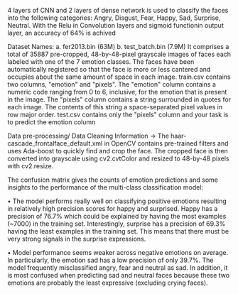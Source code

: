 4 layers of CNN and 2 layers of dense network is used to classify the faces into the following categories: Angry, Disgust, Fear, Happy, Sad, Surprise, Neutral. With the Relu in Convolution layers and sigmoid functionin output layer, an accuracy of 64% is achived

Dataset Names: a.	fer2013.bin (63M) b.	test_batch.bin (7.9M) It comprises a total of 35887 pre-cropped, 48-by-48-pixel grayscale images of faces each labeled with one of the 7 emotion classes. The faces have been automatically registered so that the face is more or less cantered and occupies about the same amount of space in each image. train.csv contains two columns, "emotion" and "pixels". The "emotion" column contains a numeric code ranging from 0 to 6, inclusive, for the emotion that is present in the image. The "pixels" column contains a string surrounded in quotes for each image. The contents of this string a space-separated pixel values in row major order. test.csv contains only the "pixels" column and your task is to predict the emotion column

Data pre-processing/ Data Cleaning Information -> The haar-cascade_frontalface_default.xml in OpenCV contains pre-trained filters and uses Ada-boost to quickly find and crop the face. The cropped face is then converted into grayscale using cv2.cvtColor and resized to 48-by-48 pixels with cv2.resize.

The confusion matrix gives the counts of emotion predictions and some insights to the performance of the multi-class classification model:

•	The model performs really well on classifying positive emotions resulting in relatively high precision scores for happy and surprised. Happy has a precision of 76.7% which could be explained by having the most examples (~7000) in the training set. Interestingly, surprise has a precision of 69.3% having the least examples in the training set. This means that there must be very strong signals in the surprise expressions.

•	Model performance seems weaker across negative emotions on average. In particularly, the emotion sad has a low precision of only 39.7%. The model frequently misclassified angry, fear and neutral as sad. In addition, it is most confused when predicting sad and neutral faces because these two emotions are probably the least expressive (excluding crying faces).
